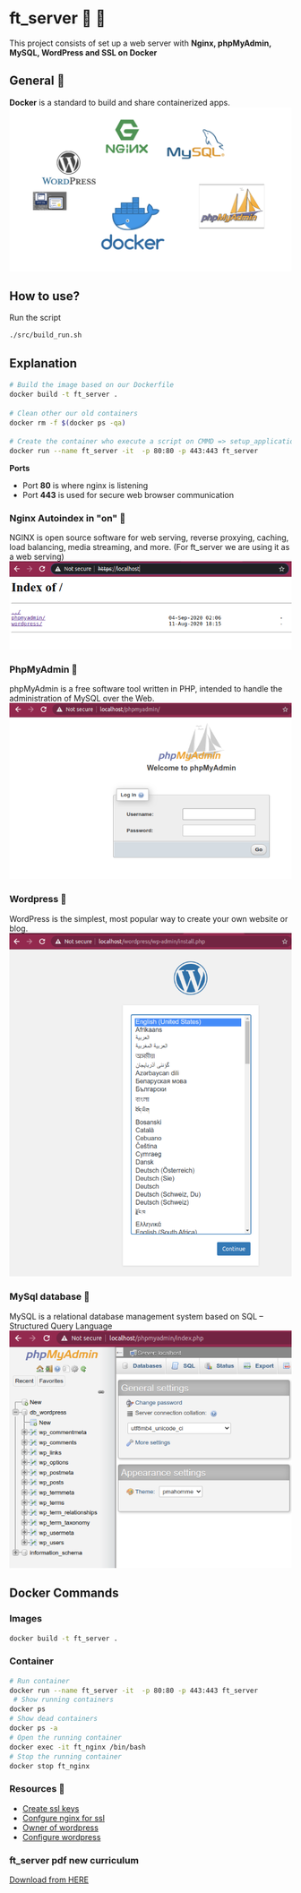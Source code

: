 # ft_server  :whale2: :whale2:
This project consists of set up a web server with **Nginx, phpMyAdmin, MySQL, WordPress and SSL on Docker**

##  General :bell:
**Docker** is a standard to build and share containerized apps.
![General Flow](img/general.png)

## How to use?
Run the script 
```bash
./src/build_run.sh
```
## Explanation
```bash
# Build the image based on our Dockerfile
docker build -t ft_server .

# Clean other our old containers
docker rm -f $(docker ps -qa)

# Create the container who execute a script on CMMD => setup_application.sh
docker run --name ft_server -it  -p 80:80 -p 443:443 ft_server
```
**Ports**
- Port **80** is where nginx is listening
- Port **443** is used for secure web browser communication

### Nginx Autoindex in "on"	:busstop:
NGINX is open source software for web serving, reverse proxying, caching, load balancing, media streaming, and more. (For ft_server we are using it as a web serving)
![Autoindex ON](img/autoindex_on.png)

### PhpMyAdmin	:busstop:
phpMyAdmin is a free software tool written in PHP, intended to handle the administration of MySQL over the Web.
![PhpMyAdmin ON](img/phpadmin.png)

### Wordpress	:busstop:
WordPress is the simplest, most popular way to create your own website or blog.
![Wodrpress](img/wordpress.png)

### MySql database	:busstop:
MySQL is a relational database management system based on SQL – Structured Query Language
![MySql database](img/database_mysql.png)


## Docker Commands

### Images
```bash
docker build -t ft_server .
```
### Container

```bash
# Run container
docker run --name ft_server -it  -p 80:80 -p 443:443 ft_server 
 # Show running containers
docker ps
# Show dead containers
docker ps -a 
# Open the running container
docker exec -it ft_nginx /bin/bash
# Stop the running container
docker stop ft_nginx
```

### Resources :jack_o_lantern:

- [Create ssl keys](https://linuxize.com/post/creating-a-self-signed-ssl-certificate/)
- [Confgure nginx for ssl](https://phoenixnap.com/kb/install-ssl-certificate-nginx)
- [Owner of wordpress](https://emiliocastro.com.mx/fixing-wordpress-a-mini-tutorial/)
- [Configure wordpress](https://wordpress.org/support/article/editing-wp-config-php/)


### ft_server pdf  new curriculum
[Download from HERE](https://drive.google.com/file/d/1OlPM7qewRFtc-hkJ7k1q1FJ4vTv1xkWT/view?usp=sharing)

